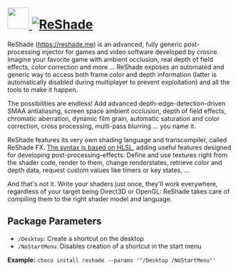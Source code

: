 # [<img src="https://cdn.jsdelivr.net/gh/AdmiringWorm/chocolatey-packages@2e8b9eb0b465415e629a31cade96590b4a0960d9/icons/reshade.png" height="48" width="48" /> ![ReShade](https://img.shields.io/chocolatey/v/reshade.svg?label=ReShade&style=for-the-badge)](https://chocolatey.org/packages/reshade)

ReShade (https://reshade.me) is an advanced, fully generic post-processing injector for games and video software developed by crosire. Imagine your favorite game with ambient occlusion, real depth of field effects, color correction and more ... ReShade exposes an automated and generic way to access both frame color and depth information (latter is automatically disabled during multiplayer to prevent exploitation) and all the tools to make it happen.

The possibilities are endless! Add advanced depth-edge-detection-driven SMAA antialiasing, screen space ambient occlusion, depth of field effects, chromatic aberration, dynamic film grain, automatic saturation and color correction, cross processing, multi-pass blurring ... you name it.

ReShade features its very own shading language and transcompiler, called ReShade FX. [The syntax is based on HLSL](https://github.com/crosire/reshade-shaders/blob/master/REFERENCE.md), adding useful features designed for developing post-processing-effects: Define and use textures right from the shader code, render to them, change renderstates, retrieve color and depth data, request custom values like timers or key states, ...

And that's not it. Write your shaders just once, they'll work everywhere, regardless of your target being Direct3D or OpenGL: ReShade takes care of compiling them to the right shader model and language.

## Package Parameters

- `/Desktop`: Create a shortcut on the desktop
- `/NoStartMenu`: Disables creation of a shortcut in the start menu

**Example:**
`choco install reshade --params '"/Desktop /NoStartMenu"'`

